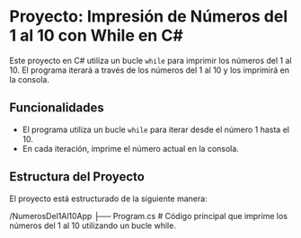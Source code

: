 # Proyecto: Impresión de Números del 1 al 10 con While en C#

Este proyecto en C# utiliza un bucle `while` para imprimir los números del 1 al 10. El programa iterará a través de los números del 1 al 10 y los imprimirá en la consola.

## Funcionalidades

- El programa utiliza un bucle `while` para iterar desde el número 1 hasta el 10.
- En cada iteración, imprime el número actual en la consola.

## Estructura del Proyecto

El proyecto está estructurado de la siguiente manera:

/NumerosDel1Al10App ├── Program.cs # Código principal que imprime los números del 1 al 10 utilizando un bucle while.
